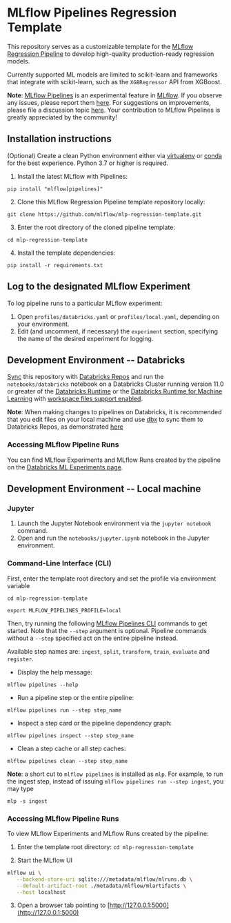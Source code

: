 # MLflow Pipelines Regression Template
This repository serves as a customizable template for the
[MLflow Regression Pipeline](https://mlflow.org/docs/latest/pipelines.html#regression-pipeline)
to develop high-quality production-ready regression models.

Currently supported ML models are limited to scikit-learn and frameworks that
integrate with scikit-learn, such as the ``XGBRegressor`` API from XGBoost.

**Note**: [MLflow Pipelines](https://mlflow.org/docs/latest/pipelines.html)
is an experimental feature in [MLflow](https://mlflow.org).
If you observe any issues,
please report them [here](https://github.com/mlflow/mlflow/issues).
For suggestions on improvements,
please file a discussion topic [here](https://github.com/mlflow/mlflow/discussions).
Your contribution to MLflow Pipelines is greatly appreciated by the community!

## Installation instructions
(Optional) Create a clean Python environment either via
[virtualenv](https://pypi.org/project/virtualenv) or
[conda](https://pypi.org/project/conda) for the best experience.
Python 3.7 or higher is required.

1. Install the latest MLflow with Pipelines:
```
pip install "mlflow[pipelines]"
```

2. Clone this MLflow Regression Pipeline template repository locally:
```
git clone https://github.com/mlflow/mlp-regression-template.git
```

3. Enter the root directory of the cloned pipeline template:
```
cd mlp-regression-template
```

4. Install the template dependencies:
```
pip install -r requirements.txt
```

## Log to the designated MLflow Experiment
To log pipeline runs to a particular MLflow experiment:
1. Open `profiles/databricks.yaml` or `profiles/local.yaml`, depending on your environment.
2. Edit (and uncomment, if necessary) the `experiment` section, specifying the name of the
   desired experiment for logging.

## Development Environment -- Databricks
[Sync](https://docs.databricks.com/repos.html) this repository with
[Databricks Repos](https://docs.databricks.com/repos.html) and run the `notebooks/databricks`
notebook on a Databricks Cluster running version 11.0 or greater of the
[Databricks Runtime](https://docs.databricks.com/runtime/dbr.html) or the
[Databricks Runtime for Machine Learning](https://docs.databricks.com/runtime/mlruntime.html)
with [workspace files support enabled](https://docs.databricks.com/repos.html#work-with-non-notebook-files-in-a-databricks-repo).

**Note**: When making changes to pipelines on Databricks,
it is recommended that you edit files on your local machine and
use [dbx](https://docs.databricks.com/dev-tools/dbx.html) to sync them to Databricks Repos, as
demonstrated [here](https://mlflow.org/docs/latest/pipelines.html#usage)

### Accessing MLflow Pipeline Runs
You can find MLflow Experiments and MLflow Runs created by the pipeline on the
[Databricks ML Experiments page](https://docs.databricks.com/applications/machine-learning/experiments-page.html#experiments).

## Development Environment -- Local machine
### Jupyter

1. Launch the Jupyter Notebook environment via the `jupyter notebook` command.
2. Open and run the `notebooks/jupyter.ipynb` notebook in the Jupyter environment.

### Command-Line Interface (CLI)

First, enter the template root directory and set the profile via environment variable
```
cd mlp-regression-template
```
```
export MLFLOW_PIPELINES_PROFILE=local
```

Then, try running the
following [MLflow Pipelines CLI](https://mlflow.org/docs/latest/cli.html#mlflow-pipelines)
commands to get started.
Note that the `--step` argument is optional.
Pipeline commands without a `--step` specified act on the entire pipeline instead.

Available step names are: `ingest`, `split`, `transform`, `train`, `evaluate` and `register`.

- Display the help message:
```
mlflow pipelines --help
```

- Run a pipeline step or the entire pipeline:
```
mlflow pipelines run --step step_name
```

- Inspect a step card or the pipeline dependency graph:
```
mlflow pipelines inspect --step step_name
```

- Clean a step cache or all step caches:
```
mlflow pipelines clean --step step_name
```

**Note**: a short cut to `mlflow pipelines` is installed as `mlp`.
For example, to run the ingest step,
instead of issuing `mlflow pipelines run --step ingest`, you may type
```
mlp -s ingest
```

### Accessing MLflow Pipeline Runs
To view MLflow Experiments and MLflow Runs created by the pipeline:

1. Enter the template root directory: `cd mlp-regression-template`

2. Start the MLflow UI

```sh
mlflow ui \
   --backend-store-uri sqlite:///metadata/mlflow/mlruns.db \
   --default-artifact-root ./metadata/mlflow/mlartifacts \
   --host localhost
```

3. Open a browser tab pointing to [http://127.0.0.1:5000](http://127.0.0.1:5000)
